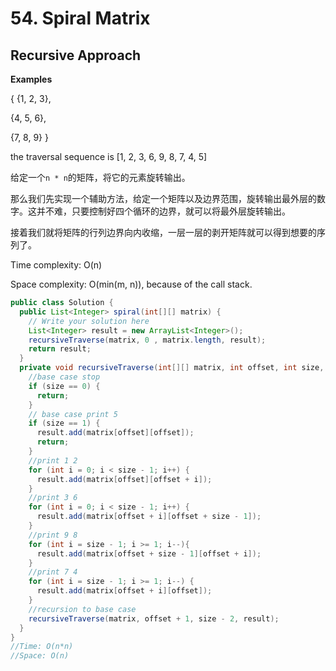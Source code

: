 # 54. Spiral Matrix

## Recursive Approach

**Examples**

{ {1,  2,  3},

 {4,  5,  6},

 {7,  8,  9} }

the traversal sequence is [1, 2, 3, 6, 9, 8, 7, 4, 5]

给定一个`n * n`的矩阵，将它的元素旋转输出。

那么我们先实现一个辅助方法，给定一个矩阵以及边界范围，旋转输出最外层的数字。这并不难，只要控制好四个循环的边界，就可以将最外层旋转输出。

接着我们就将矩阵的行列边界向内收缩，一层一层的剥开矩阵就可以得到想要的序列了。

Time complexity: O(n)

Space complexity: O(min(m, n)), because of the call stack.

```java
public class Solution {
  public List<Integer> spiral(int[][] matrix) {
    // Write your solution here
    List<Integer> result = new ArrayList<Integer>();
    recursiveTraverse(matrix, 0 , matrix.length, result);
    return result;
  }
  private void recursiveTraverse(int[][] matrix, int offset, int size, List<Integer> result) {
    //base case stop
    if (size == 0) {
      return;
    }
    // base case print 5
    if (size == 1) {
      result.add(matrix[offset][offset]);
      return;
    }
    //print 1 2
    for (int i = 0; i < size - 1; i++) {
      result.add(matrix[offset][offset + i]);
    }
    //print 3 6 
    for (int i = 0; i < size - 1; i++) {
      result.add(matrix[offset + i][offset + size - 1]);
    }
    //print 9 8
    for (int i = size - 1; i >= 1; i--){
      result.add(matrix[offset + size - 1][offset + i]);
    }
    //print 7 4  
    for (int i = size - 1; i >= 1; i--) {
      result.add(matrix[offset + i][offset]);
    }
    //recursion to base case
    recursiveTraverse(matrix, offset + 1, size - 2, result);
  }
}
//Time: O(n*n)
//Space: O(n)

```